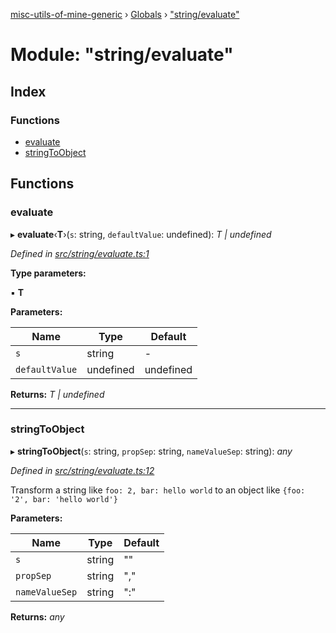 [misc-utils-of-mine-generic](../README.md) › [Globals](../globals.md) › ["string/evaluate"](_string_evaluate_.md)

# Module: "string/evaluate"

## Index

### Functions

* [evaluate](_string_evaluate_.md#evaluate)
* [stringToObject](_string_evaluate_.md#stringtoobject)

## Functions

###  evaluate

▸ **evaluate**‹**T**›(`s`: string, `defaultValue`: undefined): *T | undefined*

*Defined in [src/string/evaluate.ts:1](https://github.com/cancerberoSgx/misc-utils-of-mine/blob/a1f5608/misc-utils-of-mine-generic/src/string/evaluate.ts#L1)*

**Type parameters:**

▪ **T**

**Parameters:**

Name | Type | Default |
------ | ------ | ------ |
`s` | string | - |
`defaultValue` | undefined | undefined |

**Returns:** *T | undefined*

___

###  stringToObject

▸ **stringToObject**(`s`: string, `propSep`: string, `nameValueSep`: string): *any*

*Defined in [src/string/evaluate.ts:12](https://github.com/cancerberoSgx/misc-utils-of-mine/blob/a1f5608/misc-utils-of-mine-generic/src/string/evaluate.ts#L12)*

Transform a string like `foo: 2, bar: hello world` to an object like `{foo: '2', bar: 'hello world'}`

**Parameters:**

Name | Type | Default |
------ | ------ | ------ |
`s` | string | "" |
`propSep` | string | "," |
`nameValueSep` | string | ":" |

**Returns:** *any*
